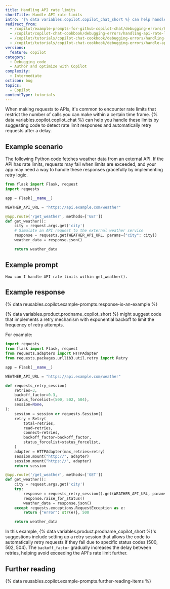 ```yaml
---
title: Handling API rate limits
shortTitle: Handle API rate limits
intro: '{% data variables.copilot.copilot_chat_short %} can help handle API  rate limits by suggesting code that detects implements retry logic.'
redirect_from:
  - /copilot/example-prompts-for-github-copilot-chat/debugging-errors/handling-api-rate-limits
  - /copilot/copilot-chat-cookbook/debugging-errors/handling-api-rate-limits
  - /copilot/tutorials/copilot-chat-cookbook/debugging-errors/handling-api-rate-limits
  - /copilot/tutorials/copilot-chat-cookbook/debugging-errors/handle-api-rate-limits
versions:
  feature: copilot
category:
  - Debugging code
  - Author and optimize with Copilot
complexity:
  - Intermediate
octicon: bug
topics:
  - Copilot
contentType: tutorials
---
```


When making requests to APIs, it's common to encounter rate limits that restrict the number of calls you can make within a certain time frame. {% data variables.copilot.copilot_chat %} can help you handle these limits by suggesting code to detect rate limit responses and automatically retry requests after a delay.

## Example scenario

The following Python code fetches weather data from an external API. If the API has rate limits, requests may fail when limits are exceeded, and your app may need a way to handle these responses gracefully by implementing retry logic.

```python id=rate-limit-example
from flask import Flask, request
import requests

app = Flask(__name__)

WEATHER_API_URL = "https://api.example.com/weather"

@app.route('/get_weather', methods=['GET'])
def get_weather():
    city = request.args.get('city')
    # Simulate an API request to the external weather service
    response = requests.get(WEATHER_API_URL, params={"city": city})
    weather_data = response.json()

    return weather_data
```

## Example prompt

```copilot copy prompt ref=rate-limit-example
How can I handle API rate limits within get_weather().
```

## Example response

{% data reusables.copilot.example-prompts.response-is-an-example %}

{% data variables.product.prodname_copilot_short %} might suggest code that implements a retry mechanism with exponential backoff to limit the frequency of retry attempts.

For example:

```python
import requests
from flask import Flask, request
from requests.adapters import HTTPAdapter
from requests.packages.urllib3.util.retry import Retry

app = Flask(__name__)

WEATHER_API_URL = "https://api.example.com/weather"

def requests_retry_session(
    retries=3,
    backoff_factor=0.3,
    status_forcelist=(500, 502, 504),
    session=None,
):
    session = session or requests.Session()
    retry = Retry(
        total=retries,
        read=retries,
        connect=retries,
        backoff_factor=backoff_factor,
        status_forcelist=status_forcelist,
    )
    adapter = HTTPAdapter(max_retries=retry)
    session.mount("http://", adapter)
    session.mount("https://", adapter)
    return session

@app.route('/get_weather', methods=['GET'])
def get_weather():
    city = request.args.get('city')
    try:
        response = requests_retry_session().get(WEATHER_API_URL, params={"city": city})
        response.raise_for_status()
        weather_data = response.json()
    except requests.exceptions.RequestException as e:
        return {"error": str(e)}, 500

    return weather_data
```

In this example, {% data variables.product.prodname_copilot_short %}'s suggestions include setting up a retry session that allows the code to automatically retry requests if they fail due to specific status codes (500, 502, 504). The `backoff_factor` gradually increases the delay between retries, helping avoid exceeding the API's rate limit further.

## Further reading

{% data reusables.copilot.example-prompts.further-reading-items %}
